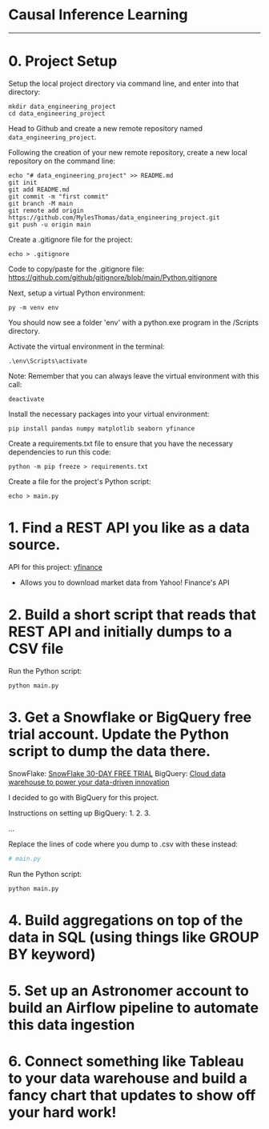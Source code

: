 # Causal Inference Learning

---

# 0. Project Setup

Setup the local project directory via command line, and enter into that directory:

```
mkdir data_engineering_project
cd data_engineering_project
```

Head to Github and create a new remote repository named `data_engineering_project`.

Following the creation of your new remote repository, create a new local repository on the command line:

```
echo "# data_engineering_project" >> README.md
git init
git add README.md
git commit -m "first commit"
git branch -M main
git remote add origin https://github.com/MylesThomas/data_engineering_project.git
git push -u origin main
```

Create a .gitignore file for the project:

```
echo > .gitignore
```

Code to copy/paste for the .gitignore file: https://github.com/github/gitignore/blob/main/Python.gitignore

Next, setup a virtual Python environment:

```
py -m venv env
```

You should now see a folder 'env' with a python.exe program in the /Scripts directory.

Activate the virtual environment in the terminal:

```
.\env\Scripts\activate
```

Note: Remember that you can always leave the virtual environment with this call:

```
deactivate
```

Install the necessary packages into your virtual environment:

```
pip install pandas numpy matplotlib seaborn yfinance
```

Create a requirements.txt file to ensure that you have the necessary dependencies to run this code:

```
python -m pip freeze > requirements.txt
```

Create a file for the project's Python script:

```
echo > main.py
```

# 1. Find a REST API you like as a data source.

API for this project: [yfinance](https://pypi.org/project/yfinance/)
- Allows you to download market data from Yahoo! Finance's API

# 2. Build a short script that reads that REST API and initially dumps to a CSV file



Run the Python script:

```
python main.py
```

# 3. Get a Snowflake or BigQuery free trial account. Update the Python script to dump the data there.

SnowFlake: [SnowFlake 30-DAY FREE TRIAL](https://signup.snowflake.com/developers)
BigQuery: [Cloud data warehouse to power your data-driven innovation](https://cloud.google.com/bigquery?utm_source=google&utm_medium=cpc&utm_campaign=na-US-all-en-dr-bkws-all-all-trial-b-dr-1707554&utm_content=text-ad-none-any-DEV_c-CRE_665665924750-ADGP_Hybrid+%7C+BKWS+-+MIX+%7C+Txt-Data+Analytics-BigQuery-KWID_43700077225652791-kwd-33969409261&utm_term=KW_bigquery-ST_bigquery&gad_source=1&gclid=CjwKCAiArfauBhApEiwAeoB7qBpcnnTN6jh0wxjSh8YvCeOOGPiylq9TEqgM07QqJEUYiYO84TY4uhoCzT4QAvD_BwE&gclsrc=aw.ds)

I decided to go with BigQuery for this project.

Instructions on setting up BigQuery:
1. 
2. 
3. 

...

Replace the lines of code where you dump to .csv with these instead:

```py
# main.py

```


Run the Python script:

```
python main.py
```

# 4. Build aggregations on top of the data in SQL (using things like GROUP BY keyword)



# 5. Set up an Astronomer account to build an Airflow pipeline to automate this data ingestion



# 6. Connect something like Tableau to your data warehouse and build a fancy chart that updates to show off your hard work!